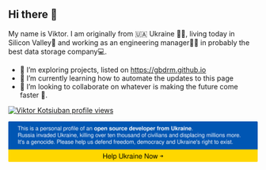 ## Hi there 👋

My name is Viktor. I am originally from 🇺🇦 Ukraine 💛💙, living today in Silicon Valley🌉 and working as an engineering manager👨‍💻 in probably the best data storage company💻. 

- 🔭 I’m exploring projects, listed on https://gbdrm.github.io
- 🌱 I’m currently learning how to automate the updates to this page
- 👯 I’m looking to collaborate on whatever is making the future come faster 🤖.


<!--
**gbdrm/gbdrm** is a ✨ _special_ ✨ repository because its `README.md` (this file) appears on your GitHub profile.

Here are some ideas to get you started:

- 🔭 I’m currently working on ...
- 🌱 I’m currently learning ...
- 👯 I’m looking to collaborate on ...
- 
- 💬 Ask me about ...
- 📫 How to reach me: ...
- ⚡ Fun fact: ...
-->


[![Viktor Kotsiuban profile views](https://u8views.com/api/v1/github/profiles/4364316/views/day-week-month-total-count.svg)](https://u8views.com/github/gbdrm)


[![Stand With Ukraine](https://raw.githubusercontent.com/vshymanskyy/StandWithUkraine/main/banner-personal-page.svg)](https://stand-with-ukraine.pp.ua)
